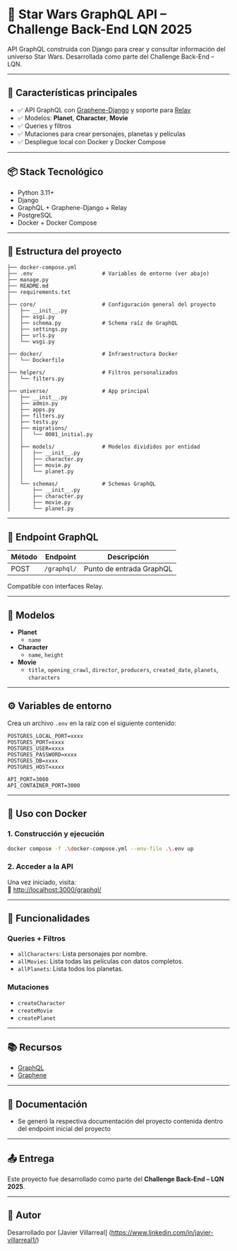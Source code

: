 # 🌌 Star Wars GraphQL API – Challenge Back-End LQN 2025

API GraphQL construida con Django para crear y consultar información del universo Star Wars. Desarrollada como parte del Challenge Back-End – LQN.

---

## 🚀 Características principales

- ✅ API GraphQL con [Graphene-Django](https://docs.graphene-python.org/projects/django/en/latest/) y soporte para [Relay](https://relay.dev/)
- ✅ Modelos: **Planet**, **Character**, **Movie**
- ✅ Queries y filtros
- ✅ Mutaciones para crear personajes, planetas y películas
- ✅ Despliegue local con Docker y Docker Compose

---

## 📦 Stack Tecnológico

- Python 3.11+
- Django
- GraphQL + Graphene-Django + Relay
- PostgreSQL
- Docker + Docker Compose

---

## 📂 Estructura del proyecto

```
├── docker-compose.yml
├── .env                      # Variables de entorno (ver abajo)
├── manage.py
├── README.md
├── requirements.txt
│
├── core/                     # Configuración general del proyecto
│   ├── __init__.py
│   ├── asgi.py
│   ├── schema.py             # Schema raíz de GraphQL
│   ├── settings.py
│   ├── urls.py
│   └── wsgi.py
│
├── docker/                   # Infraestructura Docker
│   └── Dockerfile
│
├── helpers/                  # Filtros personalizados
│   └── filters.py
│
├── universe/                 # App principal
│   ├── __init__.py
│   ├── admin.py
│   ├── apps.py
│   ├── filters.py
│   ├── tests.py
│   ├── migrations/
│   │   └── 0001_initial.py
│   │
│   ├── models/               # Modelos divididos por entidad
│   │   ├── __init__.py
│   │   ├── character.py
│   │   ├── movie.py
│   │   └── planet.py
│   │
│   └── schemas/              # Schemas GraphQL
│       ├── __init__.py
│       ├── character.py
│       ├── movie.py
│       └── planet.py

```

---

## 🔌 Endpoint GraphQL

| Método | Endpoint        | Descripción               |
|--------|------------------|---------------------------|
| POST   | `/graphql/`      | Punto de entrada GraphQL |

Compatible con interfaces Relay.

---

## 🧬 Modelos

- **Planet**
  - `name`
- **Character**
  - `name`, `height`
- **Movie**
  - `title`, `opening_crawl`, `director`, `producers`, `created_date`, `planets`, `characters`

---

## ⚙️ Variables de entorno

Crea un archivo `.env` en la raíz con el siguiente contenido:

```env
POSTGRES_LOCAL_PORT=xxxx
POSTGRES_PORT=xxxx
POSTGRES_USER=xxxx
POSTGRES_PASSWORD=xxxx
POSTGRES_DB=xxxx
POSTGRES_HOST=xxxx

API_PORT=3000
API_CONTAINER_PORT=3000
```

---

## 🐳 Uso con Docker

### 1. Construcción y ejecución

```bash
docker compose -f .\docker-compose.yml --env-file .\.env up
```

### 2. Acceder a la API

Una vez iniciado, visita:  
📍 [http://localhost:3000/graphql/](http://localhost:3000/graphql/)

---

## 📌 Funcionalidades

### Queries + Filtros
- `allCharacters`: Lista personajes por nombre.
- `allMovies`: Lista todas las películas con datos completos.
- `allPlanets`: Lista todos los planetas.

### Mutaciones
- `createCharacter`
- `createMovie`
- `createPlanet`

---

## 📚 Recursos

- [GraphQL](https://graphql.org/)
- [Graphene](https://graphene-python.org/)

---

## 📄 Documentación

- Se generó la respectiva documentación del proyecto contenida dentro del endpoint inicial del proyecto

---

## 📤 Entrega

Este proyecto fue desarrollado como parte del **Challenge Back-End – LQN 2025**.  

---

## 🧠 Autor

Desarrollado por [Javier Villarreal] (https://www.linkedin.com/in/javier-villarreal1/)

